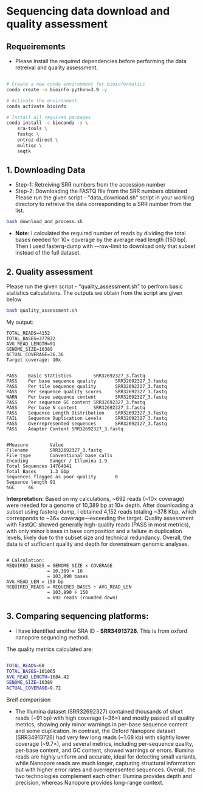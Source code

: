 # Sequencing data download and quality assessment

## Requeirements
* Please install the required dependencies before performing the data retreival and quality assessment.

``` bash

# Create a new conda environment for bioinformatics
conda create -n bioinfo python=3.9 -y

# Activate the environment
conda activate bioinfo

# Install all required packages
conda install -c bioconda -y \
    sra-tools \
    fastqc \
    entrez-direct \
    multiqc \
    seqtk
```

## 1. Downloading Data

* Step-1: Retreiving SRR numbers from the accession number
* Step-2: Downloading the FASTQ file from the SRR numbers obtained
Please run the given script - "data_download.sh" script in your working directory to retreive the data corresponding to a SRR number from the list.

```bash
bash download_and_process.sh
```

* **Note:** I calculated the required number of reads by dividing the total bases needed for 10× coverage by the average read length (150 bp). Then I used fasterq-dump with --row-limit to download only that subset instead of the full dataset.


## 2. Quality assessment

Please run the given script - "quality_assessment.sh" to perfrom basic statistics calculations. The outputs we obtain from the script are given below

```bash
bash quality_assessment.sh
```
My output:

```
TOTAL_READS=4152
TOTAL_BASES=377832
AVG_READ_LENGTH=91
GENOME_SIZE=10389
ACTUAL_COVERAGE=36.36
Target coverage: 10x


PASS    Basic Statistics        SRR32692327_3.fastq
PASS    Per base sequence quality       SRR32692327_3.fastq
PASS    Per tile sequence quality       SRR32692327_3.fastq
PASS    Per sequence quality scores     SRR32692327_3.fastq
WARN    Per base sequence content       SRR32692327_3.fastq
PASS    Per sequence GC content SRR32692327_3.fastq
PASS    Per base N content      SRR32692327_3.fastq
PASS    Sequence Length Distribution    SRR32692327_3.fastq
FAIL    Sequence Duplication Levels     SRR32692327_3.fastq
PASS    Overrepresented sequences       SRR32692327_3.fastq
PASS    Adapter Content SRR32692327_3.fastq


#Measure        Value
Filename        SRR32692327_3.fastq
File type       Conventional base calls
Encoding        Sanger / Illumina 1.9
Total Sequences 14764041
Total Bases     1.3 Gbp
Sequences flagged as poor quality       0
Sequence length 91
%GC     46

```

**Interpretation:** Based on my calculations, ~692 reads (~10× coverage) were needed for a genome of 10,389 bp at 10× depth. After downloading a subset using fasterq-dump, I obtained 4,152 reads totaling ~378 Kbp, which corresponds to ~36× coverage—exceeding the target. Quality assessment with FastQC showed generally high-quality reads (PASS in most metrics), with only minor biases in base composition and a failure in duplication levels, likely due to the subset size and technical redundancy. Overall, the data is of sufficient quality and depth for downstream genomic analyses.

``` calculation:

# Calculation:
REQUIRED_BASES = GENOME_SIZE × COVERAGE
               = 10,389 × 10
               = 103,890 bases
AVG_READ_LEN = 150 bp
REQUIRED_READS = REQUIRED_BASES ÷ AVG_READ_LEN
               = 103,890 ÷ 150
               = 692 reads (rounded down)
```

## 3. Comparing sequencing platforms:

* I have identified another SRA ID - **SRR34913726**. This is from oxford nanopore sequncing method.

The quality metrics calculated are:

```bash output

TOTAL_READS=60
TOTAL_BASES=101065
AVG_READ_LENGTH=1684.42
GENOME_SIZE=10389
ACTUAL_COVERAGE=9.72

```

Breif comparision
* The Illumina dataset (SRR32692327) contained thousands of short reads (~91 bp) with high coverage (~36×) and mostly passed all quality metrics, showing only minor warnings in per-base sequence content and some duplication. In contrast, the Oxford Nanopore dataset (SRR34913726) had very few long reads (~1.68 kb) with slightly lower coverage (~9.7×), and several metrics, including per-sequence quality, per-base content, and GC content, showed warnings or errors. Illumina reads are highly uniform and accurate, ideal for detecting small variants, while Nanopore reads are much longer, capturing structural information but with higher error rates and overrepresented sequences. Overall, the two technologies complement each other: Illumina provides depth and precision, whereas Nanopore provides long-range context.
